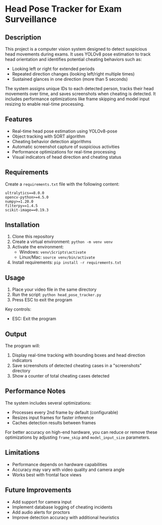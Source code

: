 # Head Pose Tracker for Exam Surveillance

## Description
This project is a computer vision system designed to detect suspicious head movements during exams. It uses YOLOv8 pose estimation to track head orientation and identifies potential cheating behaviors such as:

- Looking left or right for extended periods
- Repeated direction changes (looking left/right multiple times)
- Sustained glances in one direction (more than 5 seconds)

The system assigns unique IDs to each detected person, tracks their head movements over time, and saves screenshots when cheating is detected. It includes performance optimizations like frame skipping and model input resizing to enable real-time processing.

## Features
- Real-time head pose estimation using YOLOv8-pose
- Object tracking with SORT algorithm
- Cheating behavior detection algorithms
- Automatic screenshot capture of suspicious activities
- Performance optimizations for real-time processing
- Visual indicators of head direction and cheating status

## Requirements
Create a `requirements.txt` file with the following content:

```
ultralytics==8.0.0
opencv-python>=4.5.0
numpy>=1.20.0
filterpy==1.4.5
scikit-image==0.19.3
```

## Installation
1. Clone this repository
2. Create a virtual environment: `python -m venv venv`
3. Activate the environment:
   - Windows: `venv\Scripts\activate`
   - Linux/Mac: `source venv/bin/activate`
4. Install requirements: `pip install -r requirements.txt`

## Usage
1. Place your video file in the same directory 
2. Run the script: `python head_pose_tracker.py`
3. Press ESC to exit the program

Key controls:
- ESC: Exit the program

## Output
The program will:
1. Display real-time tracking with bounding boxes and head direction indicators
2. Save screenshots of detected cheating cases in a "screenshots" directory
3. Show a counter of total cheating cases detected

## Performance Notes
The system includes several optimizations:
- Processes every 2nd frame by default (configurable)
- Resizes input frames for faster inference
- Caches detection results between frames

For better accuracy on high-end hardware, you can reduce or remove these optimizations by adjusting `frame_skip` and `model_input_size` parameters.

## Limitations
- Performance depends on hardware capabilities
- Accuracy may vary with video quality and camera angle
- Works best with frontal face views

## Future Improvements
- Add support for camera input
- Implement database logging of cheating incidents
- Add audio alerts for proctors
- Improve detection accuracy with additional heuristics
